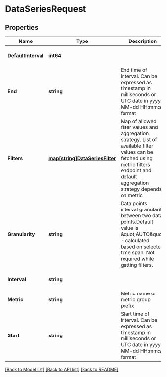 # DataSeriesRequest

## Properties
| Name                | Type                                                   | Description                                                                                                                                                                            | Notes                        |
| ------------------- | ------------------------------------------------------ | -------------------------------------------------------------------------------------------------------------------------------------------------------------------------------------- | ---------------------------- |
| **DefaultInterval** | **int64**                                              |                                                                                                                                                                                        | [optional] [default to null] |
| **End**             | **string**                                             | End time of interval. Can be expressed as timestamp in milliseconds or UTC date in yyyy-MM-dd HH:mm:ss format                                                                          | [optional] [default to null] |
| **Filters**         | [**map[string]DataSeriesFilter**](DataSeriesFilter.md) | Map of allowed filter values and aggregation strategy. List of available filter values can be fetched using metric filters endpoint and default aggregation strategy depends on metric | [optional] [default to null] |
| **Granularity**     | **string**                                             | Data points interval granularity between two data points.Default value is \&quot;AUTO\&quot; - calculated based on selected time span. Not required while getting filters.             | [optional] [default to null] |
| **Interval**        | **string**                                             |                                                                                                                                                                                        | [optional] [default to null] |
| **Metric**          | **string**                                             | Metric name or metric group prefix                                                                                                                                                     | [default to null]            |
| **Start**           | **string**                                             | Start time of interval. Can be expressed as timestamp in milliseconds or UTC date in yyyy-MM-dd HH:mm:ss format                                                                        | [optional] [default to null] |

[[Back to Model list]](../README.md#documentation-for-models) [[Back to API list]](../README.md#documentation-for-api-endpoints) [[Back to README]](../README.md)
